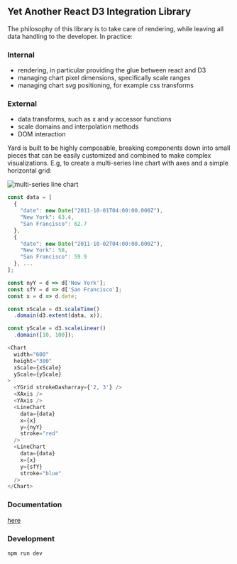 ## Yet Another React D3 Integration Library

The philosophy of this library is to take care of rendering, while leaving all data handling to the developer.  In practice:

### Internal
* rendering, in particular providing the glue between react and D3
* managing chart pixel dimensions, specifically scale ranges
* managing chart svg positioning, for example css transforms

### External
* data transforms, such as x and y accessor functions
* scale domains and interpolation methods
* DOM interaction

Yard is built to be highly composable, breaking components down into small pieces that can be easily customized and combined to make complex visualizations.  E.g, to create a multi-series line chart with axes and a simple horizontal grid:

![multi-series line chart](https://cloud.githubusercontent.com/assets/4389360/20370175/46fecf26-ac2b-11e6-8d27-579866b4dd93.png)

```javascript
const data = [
  {
    "date": new Date("2011-10-01T04:00:00.000Z"),
    "New York": 63.4,
    "San Francisco": 62.7
  },
  {
    "date": new Date("2011-10-02T04:00:00.000Z"),
    "New York": 58,
    "San Francisco": 59.9
  }, ...
];

const nyY = d => d['New York'];
const sfY = d => d['San Francisco'];
const x = d => d.date;

const xScale = d3.scaleTime()
  .domain(d3.extent(data, x));

const yScale = d3.scaleLinear()
  .domain([10, 100]);

<Chart
  width="600"
  height="300"
  xScale={xScale}
  yScale={yScale}
>
  <YGrid strokeDasharray={'2, 3'} />
  <XAxis />
  <YAxis />
  <LineChart
    data={data}
    x={x}
    y={nyY}
    stroke="red"
  />
  <LineChart
    data={data}
    x={x}
    y={sfY}
    stroke="blue"
  />
</Chart>
```

### Documentation
[here](https://jameslaneconkling.github.io/yard3/)

### Development

```bash
npm run dev
```
